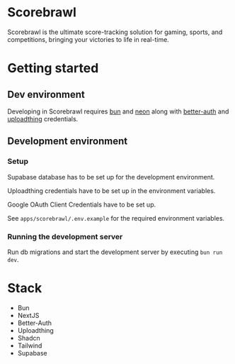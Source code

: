 # Scorebrawl

Scorebrawl is the ultimate score-tracking solution for gaming, sports, and competitions, bringing your victories to life
in real-time.

# Getting started

## Dev environment

Developing in Scorebrawl requires [bun](https://bun.sh/) and [neon](https://neon.tech/) along
with [better-auth](https://www.better-auth.com) and [uploadthing](https://uploadthing.com) credentials.

## Development environment

### Setup

Supabase database has to be set up for the development environment.

Uploadthing credentials have to be set up in the environment variables.

Google OAuth Client Credentials have to be set up.

See `apps/scorebrawl/.env.example` for the required environment variables.

### Running the development server

Run db migrations and start the development server by executing `bun run dev`.

# Stack

- Bun
- NextJS
- Better-Auth
- Uploadthing
- Shadcn
- Tailwind
- Supabase
